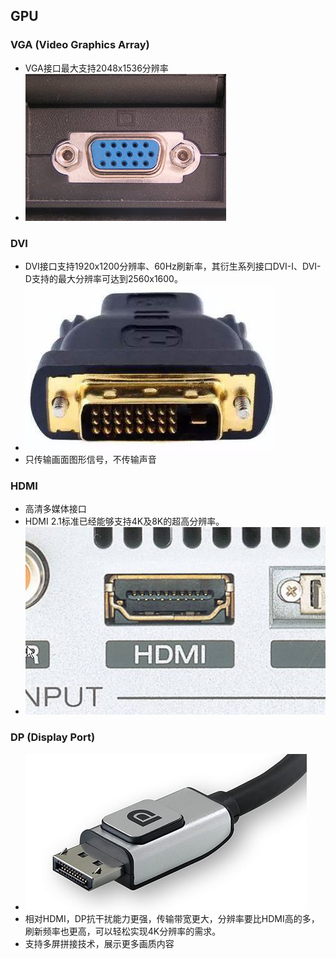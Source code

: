 ## GPU 

### VGA (Video Graphics Array)
* VGA接口最大支持2048x1536分辨率 
* ![vga](./assets/MAIN201911121641000212448586169.png)

### DVI 
* DVI接口支持1920x1200分辨率、60Hz刷新率，其衍生系列接口DVI-I、DVI-D支持的最大分辨率可达到2560x1600。
* ![dvi](./assets/MAIN201911121642000117334142453.png)
* 只传输画面图形信号，不传输声音

### HDMI
* 高清多媒体接口
* HDMI 2.1标准已经能够支持4K及8K的超高分辨率。
* ![hdmi](./assets/MAIN201911121642000432157460883.png)


### DP (Display Port)
* ![dp](./assets/MAIN201911121643000062864831876.png)
* 相对HDMI，DP抗干扰能力更强，传输带宽更大，分辨率要比HDMI高的多，刷新频率也更高，可以轻松实现4K分辨率的需求。
* 支持多屏拼接技术，展示更多画质内容
